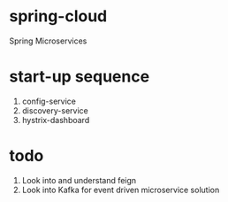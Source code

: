 # spring-cloud
Spring Microservices

# start-up sequence
1) config-service
2) discovery-service
3) hystrix-dashboard

# todo
1) Look into and understand feign
2) Look into Kafka for event driven microservice solution